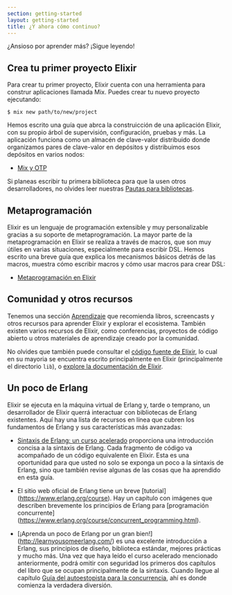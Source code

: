 ```yaml
---
section: getting-started
layout: getting-started
title: ¿Y ahora cómo continuo?
---
```


¿Ansioso por aprender más? ¡Sigue leyendo!

## Crea tu primer proyecto Elixir

Para crear tu primer proyecto, Elixir cuenta con una herramienta para construr aplicaciones llamada Mix. Puedes crear tu nuevo proyecto ejecutando:

```console
$ mix new path/to/new/project
```

Hemos escrito una guía que abrca la construicción de una aplicación Elixir, con su propio árbol de supervisión, configuración, pruebas y más. La aplicación funciona como un almacén de clave-valor distribuido donde organizamos pares de clave-valor en depósitos y distribuimos esos depósitos en varios nodos:

* [Mix y OTP](/getting-started/mix-otp/introduction-to-mix.html)

Si planeas escribir tu primera biblioteca para que la usen otros desarrolladores, no olvides leer nuestras [Pautas para bibliotecas](https://hexdocs.pm/elixir/library-guidelines.html).

## Metaprogramación

Elixir es un lenguaje de programación extensible y muy personalizable gracias a su soporte de metaprogramación. La mayor parte de la metaprogramación en Elixir se realiza a través de macros, que son muy útiles en varias situaciones, especialmente para escribir DSL. Hemos escrito una breve guía que explica los mecanismos básicos detrás de las macros, muestra cómo escribir macros y cómo usar macros para crear DSL:

* [Metaprogramación en Elixir](/getting-started/meta/quote-and-unquote.html)

## Comunidad y otros recursos

Tenemos una sección [Aprendizaje](/learning.html) que recomienda libros, screencasts y otros recursos para aprender Elixir y explorar el ecosistema. También existen varios recursos de Elixir, como conferencias, proyectos de código abierto u otros materiales de aprendizaje creado por la comunidad.

No olvides que también puede consultar el [código fuente de Elixir](https://github.com/elixir-lang/elixir), lo cual en su mayoria se encuentra escrito principalmente en Elixir (principalmente el directorio `lib`), o [ explore la documentación de Elixir](/docs.html).

## Un poco de Erlang

Elixir se ejecuta en la máquina virtual de Erlang y, tarde o temprano, un desarrollador de Elixir querrá interactuar con bibliotecas de Erlang existentes. Aquí hay una lista de recursos en línea que cubren los fundamentos de Erlang y sus características más avanzadas:

* [Sintaxis de Erlang: un curso acelerado](/crash-course.html) proporciona una introducción concisa a la sintaxis de Erlang. Cada fragmento de código va acompañado de un código equivalente en Elixir. Esta es una oportunidad para que usted no solo se exponga un poco a la sintaxis de Erlang, sino que también revise algunas de las cosas que ha aprendido en esta guía.

* El sitio web oficial de Erlang tiene un breve [tutorial] (https://www.erlang.org/course). Hay un capítulo con imágenes que describen brevemente los principios de Erlang para [programación concurrente] (https://www.erlang.org/course/concurrent_programming.html).

* [¡Aprenda un poco de Erlang por un gran bien!] (http://learnyousomeerlang.com/) es una excelente introducción a Erlang, sus principios de diseño, biblioteca estándar, mejores prácticas y mucho más. Una vez que haya leído el curso acelerado mencionado anteriormente, podrá omitir con seguridad los primeros dos capítulos del libro que se ocupan principalmente de la sintaxis. Cuando llegue al capítulo [Guía del autoestopista para la concurrencia](http://learnyousomeerlang.com/the-hitchhikers-guide-to-concurrency), ahí es donde comienza la verdadera diversión.
